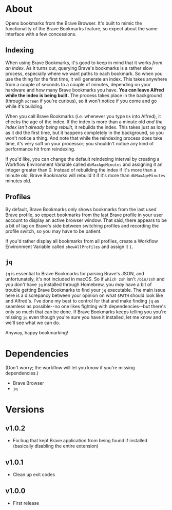 # About

Opens bookmarks from the Brave Browser. It's built to mimic the functionality of the Brave Bookmarks feature, so expect about the same interface with a few concessions.

## Indexing

When using Brave Bookmarks, it's good to keep in mind that it works *from an index*. As it turns out, querying Brave's bookmarks is a rather slow process, especially where we want paths to each bookmark. So when you use the thing for the first time, it will generate an index. This takes anywhere from a couple of seconds to a couple of minutes, depending on your hardware and how many Brave bookmarks you have. **You can leave Alfred while the index is being built.** The process takes place in the background (through `screen` if you're curious), so it won't notice if you come and go while it's building.

When you call Brave Bookmarks (*i.e.* whenever you type `bk` into Alfred), it checks the age of the index. If the index is more than a minute old *and the index isn't already being rebuilt,* it rebuilds the index. This takes just as long as it did the first time, but it happens completely in the background, so you won't notice a thing. And note that while the reindexing process does take time, it's very soft on your processor; you shouldn't notice any kind of performance hit from reindexing.

If you'd like, you can change the default reindexing interval by creating a Workflow Environment Variable called `dbMaxAgeMinutes` and assigning it an integer greater than 0. Instead of rebuilding the index if it's more than a minute old, Brave Bookmarks will rebuild it if it's more than `dbMaxAgeMinutes` minutes old.

## Profiles

By default, Brave Bookmarks only shows bookmarks from the last used Brave profile, so expect bookmarks from the last Brave profile in your user account to display an active browser window. That said, there appears to be a bit of lag on Brave's side between switching profiles and recording the profile switch, so you may have to be patient.

If you'd rather display all bookmarks from all profiles, create a Workflow Environment Variable called `showAllProfiles` and assign it `1`.

## `jq`

`jq` is essential to Brave Bookmarks for parsing Brave's JSON, and unfortunately, it's not included in macOS. So if `which zsh` isn't `/bin/zsh` and you *don't* have `jq` installed through Homebrew, you *may* have a bit of trouble getting Brave Bookmarks to find your `jq` executable. The main issue here is a discrepancy between your opinion on what `$PATH` should look like and Alfred's. I've done my best to control for that and make finding `jq` as seamless as possible--no one likes fighting with dependencies--but there's only so much that can be done. If Brave Bookmarks keeps telling you you're missing `jq` even though you're sure you have it installed, let me know and we'll see what we can do.

Anyway, happy bookmarking!

# Dependencies

(Don't worry; the workflow will let you know if you're missing dependencies.)

- Brave Browser
- `jq`

# Versions

## v1.0.2

- Fix bug that kept Brave application from being found if installed (basically disabling the entire extension)

## v1.0.1

- Clean up exit codes

## v1.0.0

- First release
